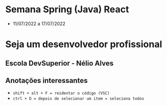# Semana Spring (Java) React
  - 11/07/2022 a 17/07/2022
# Seja um desenvolvedor profissional

## Escola DevSuperior - Nélio Alves

## Anotações interessantes

 - `shift + alt + F = reidentar o código (VSC)`
 - `ctrl + D = depois de selecionar um item = seleciona todos`
